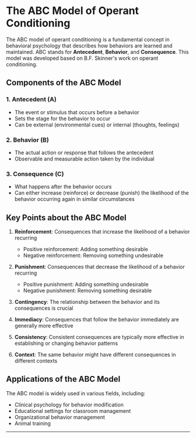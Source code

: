 # The ABC Model of Operant Conditioning

The ABC model of operant conditioning is a fundamental concept in behavioral psychology that describes how behaviors are learned and maintained. ABC stands for **Antecedent**, **Behavior**, and **Consequence**. This model was developed based on B.F. Skinner's work on operant conditioning.

## Components of the ABC Model

### 1. Antecedent (A)
- The event or stimulus that occurs before a behavior
- Sets the stage for the behavior to occur
- Can be external (environmental cues) or internal (thoughts, feelings)

### 2. Behavior (B)
- The actual action or response that follows the antecedent
- Observable and measurable action taken by the individual

### 3. Consequence (C)
- What happens after the behavior occurs
- Can either increase (reinforce) or decrease (punish) the likelihood of the behavior occurring again in similar circumstances

## Key Points about the ABC Model

1. **Reinforcement**: Consequences that increase the likelihood of a behavior recurring
   - Positive reinforcement: Adding something desirable
   - Negative reinforcement: Removing something undesirable

2. **Punishment**: Consequences that decrease the likelihood of a behavior recurring
   - Positive punishment: Adding something undesirable
   - Negative punishment: Removing something desirable

3. **Contingency**: The relationship between the behavior and its consequences is crucial

4. **Immediacy**: Consequences that follow the behavior immediately are generally more effective

5. **Consistency**: Consistent consequences are typically more effective in establishing or changing behavior patterns

6. **Context**: The same behavior might have different consequences in different contexts

## Applications of the ABC Model

The ABC model is widely used in various fields, including:
- Clinical psychology for behavior modification
- Educational settings for classroom management
- Organizational behavior management
- Animal training

***
